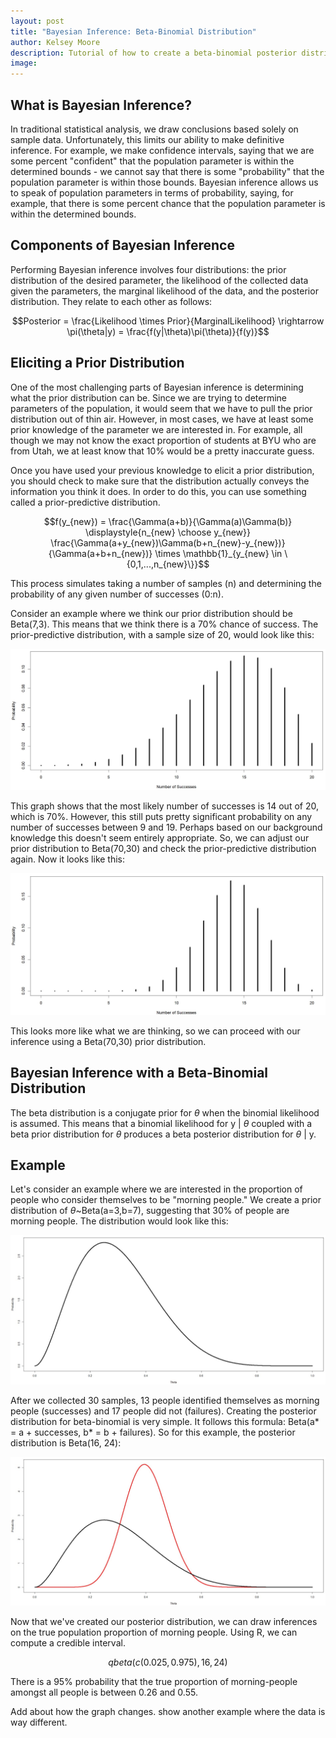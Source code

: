 ```yaml
---
layout: post
title: "Bayesian Inference: Beta-Binomial Distribution"
author: Kelsey Moore
description: Tutorial of how to create a beta-binomial posterior distribution
image: 
---
```


## What is Bayesian Inference?

In traditional statistical analysis, we draw conclusions based solely on sample data. Unfortunately, this limits our ability to make definitive inference. For example, we make confidence intervals, saying that we are some percent "confident" that the population parameter is within the determined bounds - we cannot say that there is some "probability" that the population parameter is within those bounds. Bayesian inference allows us to speak of population parameters in terms of probability, saying, for example, that there is some percent chance that the population parameter is within the determined bounds.

## Components of Bayesian Inference

Performing Bayesian inference involves four distributions: the prior distribution of the desired parameter, the likelihood of the collected data given the parameters, the marginal likelihood of the data, and the posterior distribution. They relate to each other as follows:

```math
Posterior = \frac{Likelihood \times Prior}{MarginalLikelihood} \rightarrow \pi(\theta|y) = \frac{f(y|\theta)\pi(\theta)}{f(y)}
```

## Eliciting a Prior Distribution

One of the most challenging parts of Bayesian inference is determining what the prior distribution can be. Since we are trying to determine parameters of the population, it would seem that we have to pull the prior distribution out of thin air. However, in most cases, we have at least some prior knowledge of the parameter we are interested in. For example, all though we may not know the exact proportion of students at BYU who are from Utah, we at least know that 10% would be a pretty inaccurate guess. 

Once you have used your previous knowledge to elicit a prior distribution, you should check to make sure that the distribution actually conveys the information you think it does. In order to do this, you can use something called a prior-predictive distribution. 

```math
f(y_{new}) = \frac{\Gamma(a+b)}{\Gamma(a)\Gamma(b)} \displaystyle{n_{new} \choose y_{new}} \frac{\Gamma(a+y_{new})\Gamma(b+n_{new}-y_{new})}{\Gamma(a+b+n_{new})} \times \mathbb{1}_{y_{new} \in \{0,1,...,n_{new}\}}
```
This process simulates taking a number of samples (n) and determining the probability of any given number of successes (0:n). 

Consider an example where we think our prior distribution should be Beta(7,3). This means that we think there is a 70% chance of success. The prior-predictive distribution, with a sample size of 20, would look like this:

![Figure](https://raw.githubusercontent.com/kbmoore02/my386blog/main/assets/images/pp73.jpg)

This graph shows that the most likely number of successes is 14 out of 20, which is 70%. However, this still puts pretty significant probability on any number of successes between 9 and 19. Perhaps based on our background knowledge this doesn't seem entirely appropriate. So, we can adjust our prior distribution to Beta(70,30) and check the prior-predictive distribution again. Now it looks like this:

![Figure](https://raw.githubusercontent.com/kbmoore02/my386blog/main/assets/images/pp7030.jpg)

This looks more like what we are thinking, so we can proceed with our inference using a Beta(70,30) prior distribution.

## Bayesian Inference with a Beta-Binomial Distribution

The beta distribution is a conjugate prior for $\theta$ when the binomial likelihood is assumed. This means that a binomial likelihood for y | $\theta$ coupled with a beta prior distribution for $\theta$ produces a beta posterior distribution for $\theta$ | y.

## Example

Let's consider an example where we are interested in the proportion of people who consider themselves to be "morning people." We create a prior distribution of $\theta$~Beta(a=3,b=7), suggesting that 30% of people are morning people. The distribution would look like this:

![Figure](https://raw.githubusercontent.com/kbmoore02/my386blog/main/assets/images/prior.jpg)

After we collected 30 samples, 13 people identified themselves as morning people (successes) and 17 people did not (failures). Creating the posterior distribution for beta-binomial is very simple. It follows this formula: Beta(a* = a + successes, b* = b + failures). So for this example, the posterior distribution is Beta(16, 24):

![Figure](https://raw.githubusercontent.com/kbmoore02/my386blog/main/assets/images/posterior.jpg)

Now that we've created our posterior distribution, we can draw inferences on the true population proportion of morning people. Using R, we can compute a credible interval. 

```math
qbeta(c(0.025,0.975), 16, 24)
```

There is a 95% probability that the true proportion of morning-people amongst all people is between 0.26 and 0.55. 

Add about how the graph changes. show another example where the data is way different.

